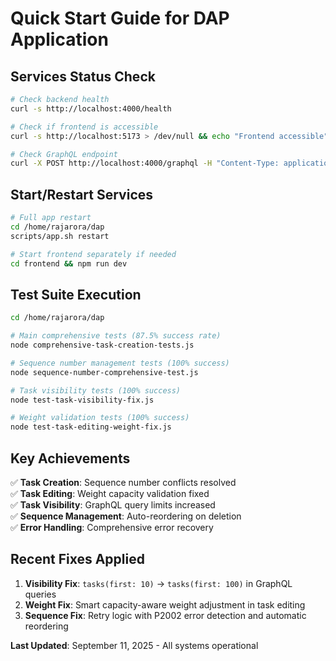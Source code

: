# Quick Start Guide for DAP Application

## Services Status Check
```bash
# Check backend health
curl -s http://localhost:4000/health

# Check if frontend is accessible  
curl -s http://localhost:5173 > /dev/null && echo "Frontend accessible" || echo "Frontend not running"

# Check GraphQL endpoint
curl -X POST http://localhost:4000/graphql -H "Content-Type: application/json" -d '{"query":"query{__typename}"}'
```

## Start/Restart Services
```bash
# Full app restart
cd /home/rajarora/dap
scripts/app.sh restart

# Start frontend separately if needed
cd frontend && npm run dev
```

## Test Suite Execution  
```bash
cd /home/rajarora/dap

# Main comprehensive tests (87.5% success rate)
node comprehensive-task-creation-tests.js

# Sequence number management tests (100% success)
node sequence-number-comprehensive-test.js  

# Task visibility tests (100% success)
node test-task-visibility-fix.js

# Weight validation tests (100% success)
node test-task-editing-weight-fix.js
```

## Key Achievements
✅ **Task Creation**: Sequence number conflicts resolved  
✅ **Task Editing**: Weight capacity validation fixed  
✅ **Task Visibility**: GraphQL query limits increased  
✅ **Sequence Management**: Auto-reordering on deletion  
✅ **Error Handling**: Comprehensive error recovery  

## Recent Fixes Applied
1. **Visibility Fix**: `tasks(first: 10)` → `tasks(first: 100)` in GraphQL queries
2. **Weight Fix**: Smart capacity-aware weight adjustment in task editing  
3. **Sequence Fix**: Retry logic with P2002 error detection and automatic reordering

**Last Updated**: September 11, 2025 - All systems operational
